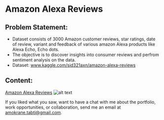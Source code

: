 # Amazon Alexa Reviews

## Problem Statement:

- Dataset consists of 3000 Amazon customer reviews, star ratings, date of review, variant and feedback of various amazon Alexa products like Alexa Echo, Echo dots.
- The objective is to discover insights into consumer reviews and perfrom sentiment analysis on the data.
- Dataset: www.kaggle.com/sid321axn/amazon-alexa-reviews

## Content:

[Amazon Alexa Reviews](https://github.com/atabti/Data-Science-Portfolio/blob/master/Amazon%20Alexa%20Reviews/Amazon%20Alexa%20Reviews.ipynb) ![alt text](https://upload.wikimedia.org/wikipedia/commons/thumb/3/38/Jupyter_logo.svg/44px-Jupyter_logo.svg.png)


If you liked what you saw, want to have a chat with me about the portfolio, work opportunities, or collaboration, send me an email at amokrane.tabti@gmail.com.
